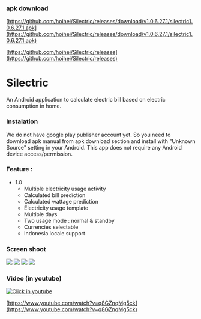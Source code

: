 ### apk download

[https://github.com/hoihei/Silectric/releases/download/v1.0.6.27.1/silectric1.0.6.27.1.apk](https://github.com/hoihei/Silectric/releases/download/v1.0.6.27.1/silectric1.0.6.27.1.apk)

[https://github.com/hoihei/Silectric/releases](https://github.com/hoihei/Silectric/releases)

Silectric
=========
An Android application to calculate electric bill based on electric consumption in home.

### Instalation
We do not have google play publisher account yet.
So you need to download apk manual from apk download section and install with "Unknown Source" setting in your Android.
This app does not require any Android device access/permission.


### Feature :
* 1.0
  * Multiple electricity usage activity
  * Calculated bill prediction
  * Calculated wattage prediction
  * Electricity usage template
  * Multiple days
  * Two usage mode : normal & standby
  * Currencies selectable
  * Indonesia locale support

### Screen shoot
![](http://i.imgur.com/nnb7HME.jpg)
![](http://i.imgur.com/Nj59Mx2.jpg)
![](http://i.imgur.com/Rzino48.jpg)
![](http://i.imgur.com/vxGore0.jpg)

### Video (in youtube)
[![Click in youtube](https://img.youtube.com/vi/q8GZnqMg5ck/0.jpg)](https://www.youtube.com/watch?v=q8GZnqMg5ck)

[https://www.youtube.com/watch?v=q8GZnqMg5ck](https://www.youtube.com/watch?v=q8GZnqMg5ck)
